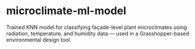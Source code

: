 # microclimate-ml-model
Trained KNN model for classifying façade-level plant microclimates using radiation, temperature, and humidity data — used in a Grasshopper-based environmental design tool.
